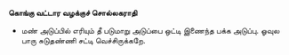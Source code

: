 **கொங்கு வட்டார வழக்குச் சொல்லகராதி**
- மண் அடுப்பில் எரியும் தீ படுமாறு அடுப்பை ஒட்டி இணைந்த பக்க அடுப்பு. ஓவுல பாரு சுடுதண்ணி சட்டி வெச்சிருக்கறே.

